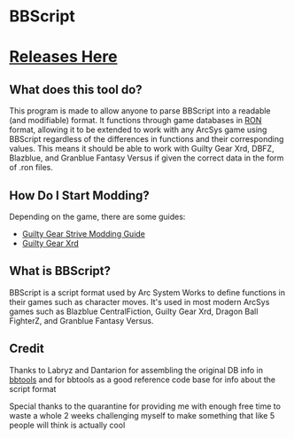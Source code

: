 # BBScript

# [Releases Here](https://github.com/super-continent/bbscript/releases)

## What does this tool do?
This program is made to allow anyone to parse BBScript into a readable (and modifiable) format. It functions through game databases in [RON](https://github.com/ron-rs/ron) format, allowing it to be extended to work with any ArcSys game using BBScript regardless of the differences in functions and their corresponding values. This means it should be able to work with Guilty Gear Xrd, DBFZ, Blazblue, and Granblue Fantasy Versus if given the correct data in the form of .ron files.

## How Do I Start Modding?
Depending on the game, there are some guides:
- [Guilty Gear Strive Modding Guide](https://pangaea.neocities.org/post/guilty-gear-strive-modding/)
- [Guilty Gear Xrd](https://github.com/super-continent/bbscript/wiki/Guilty-Gear-Xrd-Modding-Guide)

## What is BBScript?
BBScript is a script format used by Arc System Works to define functions in their games such as character moves. It's used in most modern ArcSys games such as Blazblue CentralFiction, Guilty Gear Xrd, Dragon Ball FighterZ, and Granblue Fantasy Versus.

## Credit
Thanks to Labryz and Dantarion for assembling the original DB info in [bbtools](https://github.com/dantarion/bbtools) and for bbtools as a good reference code base for info about the script format 

Special thanks to the quarantine for providing me with enough free time to waste a whole 2 weeks challenging myself to make something that like 5 people will think is actually cool
